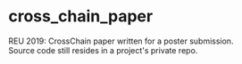 # cross_chain_paper
REU 2019: CrossChain paper written for a poster submission.  
Source code still resides in a project's private repo.  
